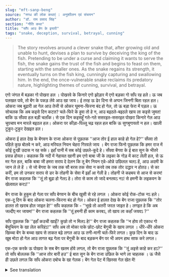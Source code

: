 ```yaml
---
slug: "mft-sanp-beng"
source: "मगध की लोक कथाएं : अनुशाीलन एवं संचयन"
author: "डॉ. राम प्रसाद सिंह"
section: "नीति कथा"
title: "साँप आउ बेंग के इयारी"
tags: "snake, deception, survival, betrayal, cunning"
---
```

<blockquote>
The story revolves around a clever snake that, after growing old and unable to hunt, devises a plan to survive by deceiving the king of the fish. Pretending to be under a curse and claiming it wants to serve the fish, the snake gains the trust of the fish and begins to feast on them, starting with the smaller ones. As the snake regains its strength, it eventually turns on the fish king, cunningly capturing and swallowing him. In the end, the once-vulnerable snake reclaims its predatory nature, highlighting themes of cunning, survival, and betrayal.
</blockquote>

एगो जंगल में बड़का गो पोखरा हल । पोखरवे के किनारे एगो झोड़ार में एगो बड़का गो साँप रह हले। ऊ जब पलखत पावे, तो बेंग के पकड़ लेवे आउ खा जाय। ई तरह ऊ ढेर दिना से अप्पन जिनगी बिता रहल हल। ओकरा जब बुढ़ारी आ गेल आउ तेजी से ओकर घूमना-फिरना बंद हो गेल, तो ऊ बड़ा फेरा में पड़ल। ऊ सोचलक कि अब कइसे दिन कटत? चले-फिरे के हूवा तो हे न, आउ बइठले-बइठले खाय ला कइसे जुमत! बाकि ऊ सँपवा हल बड़ी चलाँक। से एक दिन कइसहूँ गते-गते ससरइत-ससरइत पोखरा किनारे गेल आउ चुपचाप मन मारले बइठल हल। ओकरा पर कीड़ा-पिल्लू चढ़ रहल हल बाकि ऊ सुगबुगायतो न हल। खाली टुकुर-टुकुर देखइत हल। 

ओकरा ई हाल देख के बेंगवन के राजा ओकरा से पूछलक ''आज तोर ई हाल काहे हो गेल हे?'’ सँपवा तो पहिले कुछ बोलवे न करे, आउ मरियल नियन चेहरा गिरवले जाय । बेंग राजा फिनो पूछलक कि हमर राज में कोई दुःखी उदास न रह सके। इहाँ पानी में सब कोई उछले-कूदे हे। सँपवा बेंगवा के ई बात सुन के भीतरे प्रसन्न होयल। कहलक कि नदी में नेहायत खानी हम एगो बाबा जी के लइका के गोड़ में काट लेली हल, से ऊ मर गेल हल, बाकि बाबा जी हमरा सराप दे देलन कि तू बेंग नियन एन्ने-ओन्ने उछिलल चलऽ हें, आउ अदमी के जान ले ले हें । से जो बेंगवा के जब तक सौ बरस तक सेवा न करवे तब तक तोर उद्धार न होतउ। से का करीं, हम तो उनकर सराप से डर के तोहनी के सेवा में इहाँ आ गेली हे। तोहनी जे कहबय से आज से करम! बेंग राजा कहलक कि ''तूं तो बूढ़ा हो गेलऽ हे। तोरा से काम तो जादे बनतवऽ नऽ! से हमनी के लइकवन के खेलावल करऽ!'' 

बेंग राजा के हुकुम हो गेला पर साँप बेगवन के बीच खुसी से रहे लगल । ओकरा कोई रोक-टोक नऽ हले। एक-दू दिन के बाद ओकरा चलना-फिरना बंद हो गेल। ओकर ई हालत देख के बेंग राजा पूछलक कि ''तोर हालत तो खराब होल जाइत हे!'' साँप कहलक कि - ''भूखे तो अतरी जरल जाइत हे। लगइत हे कि अब जल्दीए मर जायम!'' बेंग राजा कहलक कि ''तूं हमनी ही काम करबऽ, तो खाय ला कहाँ जयवऽ ?'’ 

साँप पूछलक कि ''इहाँ कउची खाईं? कुछो तो न मिलऽ हे!'' बेंग राजा कहलक कि '’न होय तो एकाध गो बेंघुचियन के खा लेल करिहंऽ!'' साँप अब तो मोका पाके छोट-छोट बेंगुची के खाय लगल । धीरे-धीरे ओकरा खिच्चा बेंग के बच्चा खाय से ताकत बढ़े लगल आउ ऊ तनी-मानी चले-फिरे लगल। कुछ दिन के बाद ऊ खूब मोटा हो गेल आउ तागत बढ़ गेला पर बेंगुची के बाद बड़कन बेंग पर भी अपन हाथ साफ करे लगल। 

एक-एक करके ऊ पोखरा के सब बेंग खतम होवे लगल, तो बेंग राजा पूछलक कि ''तूं अइसे काहे कर हऽ?'’ तो साँप बोललक कि ''आज तोर बारी हउ'’ ई बात सुन के बेंग राजा उछिल के भागे ला चाहलक । ऊ जैसे ही उछले लगल कि साँप ओकरा दबोच के खा गेलक। बेंग गेल पेट में खिस्सा गेल खेत में!

<details>
<summary>See translation</summary>

In a forest, there was a large pond. By the edge of the pond, in a bush, lived a big snake. Whenever it could catch anything, it would grab a fish and eat it. This way, it had been living for many days. When it grew old and its ability to move around quickly diminished, it fell into a great dilemma. It thought, how would it pass the days now? There was no way to roam about, and how could it manage to eat while sitting still? But the snake was quite clever. So, one day, somehow, it slithered quietly to the edge of the pond and sat there quietly. Insects were crawling over it, but it didn’t stir at all. It just sat there staring.

Seeing its condition, the king of the fish asked it, "Why are you in such a state today?" The snake didn't say anything at first, and its face looked pale like it was weak. The fish king asked again, saying that nobody in his kingdom should remain sad. Everyone here jumps and swims around. Hearing this, the snake felt pleased inside. It replied, "I had bitten a child of a wise sage in the river, and he died. But the sage cursed me, saying that until you serve the fish like a fish jumps and swims around, and take human lives, you will not be redeemed. So what can I do? I came here out of fear of his curse to serve you. I will do whatever you say from today!" The fish king said, "You have gotten old now. You won't be of much use to us! So, entertain our young ones!"

Once the fish king gave the order, the snake happily stayed among the fish. Nobody stopped it. After a day or two, it stopped moving around. Seeing its state, the fish king asked, "Your condition seems to be worsening!" The snake replied, "I am starving, I feel like I might die soon!" The fish king said, "If you are going to work with us, where will you find food?"

The snake asked, "What can I eat here? There is nothing available!" The fish king replied, "If there is nothing else, just eat a few small fish!" The snake then took the opportunity to start eating the little fish. Gradually, its strength began to increase from eating them, and it started to move around a bit. After a few days, it grew very fat and its strength increased, but after the little fish, it also began to target the bigger fish.

As the snake started finishing off the fish in the pond one by one, the fish king asked, "Why are you doing this?" The snake replied, "Today it's your turn!" Hearing this, the fish king wanted to jump and flee. Just as he began to leap, the snake caught him and swallowed him whole. The fish king's body fell into the fields!
</details>